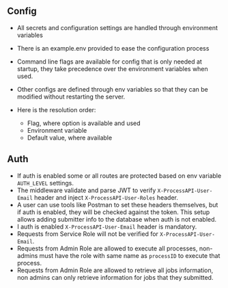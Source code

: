 ## Config
- All secrets and configuration settings are handled through environment variables
- There is an example.env provided to ease the configuration process
- Command line flags are available for config that is only needed at startup, they take precedence over the environment variables when used.
- Other configs are defined through env variables so that they can be modified without restarting the server.
- Here is the resolution order:

    - Flag, where option is available and used
    - Environment variable
    - Default value, where available


## Auth
- If auth is enabled some or all routes are protected based on env variable `AUTH_LEVEL` settings.
- The middleware validate and parse JWT to verify `X-ProcessAPI-User-Email` header and inject `X-ProcessAPI-User-Roles` header.
- A user can use tools like Postman to set these headers themselves, but if auth is enabled, they will be checked against the token. This setup allows adding submitter info to the database when auth is not enabled.
- I auth is enabled `X-ProcessAPI-User-Email` header is mandatory.
- Requests from Service Role will not be verified for `X-ProcessAPI-User-Email`.
- Requests from Admin Role are allowed to execute all processes, non-admins must have the role with same name as `processID` to execute that process.
- Requests from Admin Role are allowed to retrieve all jobs information, non admins can only retrieve information for jobs that they submitted.